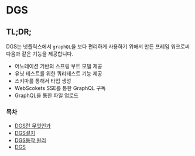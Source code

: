 # DGS
## TL;DR;  
DGS는  넷플릭스에서 `graphQL`을 보다 편리하게 사용하기 위해서 만든 프레임 워크로써 다음과 같은 기능을 제공합니다.
- 어노테이션 기반의 스프링 부트 모델 제공
- 유닛 테스트를 위한 쿼리테스트 기능 제공
- 스키마를 통해서 타입 생성
- WebScokets SSE를 통한 GraphQL 구독
- GraphQL을 통한 파일 업로드
  
### 목차
- [DGS란 무엇인가](Docs/what-is-dgs.md)
- [DGS설치](Docs/how-to-install-dgs-on-your-project.md)
- [DGS동작 원리]()
- [DGS]()